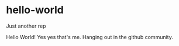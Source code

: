 # hello-world
Just another rep

Hello World! Yes yes that's me. Hanging out in the github  community.
